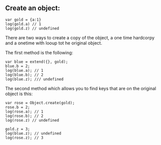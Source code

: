 ## Create an object:

```
var gold = {a:1}
log(gold.a) // 1
log(gold.z) // undefined
```

There are two ways to create a copy of the object, a one time hardcorpy and a onetime with looup tot he original object.

The first method is the following:

```
var blue = extend({}, gold);
blue.b = 2;
log(blue.a); // 1
log(blue.b); // 2
log(blue.z); /// undefined
```

The second method which allows you to find keys that are on the original object is this:

```
var rose = Object.create(gold);
rose.b = 2;
log(rose.a); // 1
log(rose.b); // 2
log(rose.z) // undefined

gold.z = 3;
log(blue.z); // undefined
log(rose.z); // 3
```